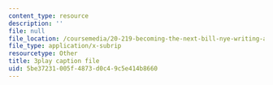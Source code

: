 ```yaml
---
content_type: resource
description: ''
file: null
file_location: /coursemedia/20-219-becoming-the-next-bill-nye-writing-and-hosting-the-educational-show-january-iap-2015/5be37231005f4873d0c49c5e414b8660_gb80yhA2o4A.srt
file_type: application/x-subrip
resourcetype: Other
title: 3play caption file
uid: 5be37231-005f-4873-d0c4-9c5e414b8660
---
```

